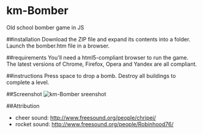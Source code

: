 # km-Bomber
Old school bomber game in JS

##installation
Download the ZIP file and expand its contents into a folder.
Launch the bomber.htm file in a browser.

##requirements
You'll need a html5-compliant browser to run the game.
The latest versions of Chrome, Firefox, Opera and Yandex are all compliant.

##instructions
Press space to drop a bomb.
Destroy all buildings to complete a level.

##Screenshot
![km-Bomber sreenshot](http://i.imgur.com/KwAna3i.png)

##Attribution
 - cheer sound: http://www.freesound.org/people/chripei/
 - rocket sound: http://www.freesound.org/people/Robinhood76/
 
